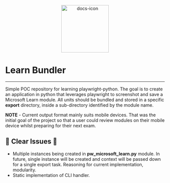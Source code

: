 <p align="center">
<img src="https://res.cloudinary.com/wemakeart/image/upload/v1632678403/learn-bundler/learn-bundle_vcpcga.png" width=150px height="150px"  alt="docs-icon"/>
</p>

# Learn Bundler

---

Simple POC repository for learning playwright-python. The goal is to create an application in python that leverages playwright to screenshot and save a Microsoft Learn module. All units should be bundled and stored in a specific **export** directory, inside a sub-directory identified by the module name.

**NOTE** - Current output format mainly suits mobile devices. That was the initial goal of the project so that a user could review modules on their mobile device whilst preparing for their next exam.

## 🚧 Clear Issues 🚧

* Multiple instances being created in **pw_microsoft_learn.py** module. In future, single instance will be created and context will be passed down for a single export task. Reasoning for current implementation, modularity.
* Static implementation of CLI handler.